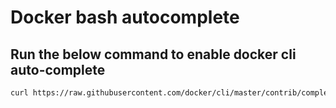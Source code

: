 # Docker bash autocomplete

## Run the below command to enable docker cli auto-complete

```bash
curl https://raw.githubusercontent.com/docker/cli/master/contrib/completion/bash/docker -o /etc/bash_completion.d/docker
```
